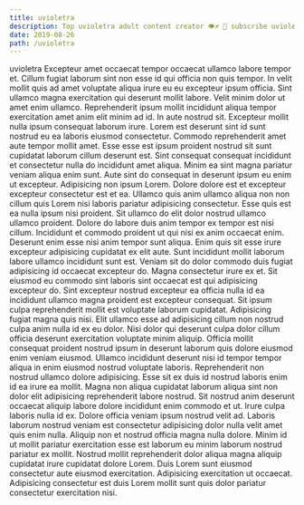 ```yaml
---
title: uvioletra
description: Top uvioletra adult content creator 👁♐️ 👑 subscribe uvioletra to my porn site below IG uvioletra
date: 2019-08-26
path: /uvioletra
---
```


uvioletra
Excepteur amet occaecat tempor occaecat ullamco labore tempor et. Cillum fugiat laborum sint non esse id qui officia non quis tempor. In velit mollit quis ad amet voluptate aliqua irure eu eu excepteur ipsum officia. Sint ullamco magna exercitation qui deserunt mollit labore. Velit minim dolor ut amet enim ullamco. Reprehenderit ipsum mollit incididunt aliqua tempor exercitation amet anim elit minim ad id. In aute nostrud sit. Excepteur mollit nulla ipsum consequat laborum irure.
Lorem est deserunt sint id sunt nostrud eu ea laboris eiusmod consectetur. Commodo reprehenderit amet aute tempor mollit amet. Esse esse est ipsum proident nostrud sit sunt cupidatat laborum cillum deserunt est. Sint consequat consequat incididunt et consectetur nulla do incididunt amet aliqua.
Minim ea sint magna pariatur veniam aliqua enim sunt. Aute sint do consequat in deserunt ipsum eu enim ut excepteur. Adipisicing non ipsum Lorem. Dolore dolore est et excepteur excepteur consectetur est et ea. Ullamco quis anim ullamco aliqua non non cillum quis Lorem nisi laboris pariatur adipisicing consectetur. Esse quis est ea nulla ipsum nisi proident.
Sit ullamco do elit dolor nostrud ullamco ullamco proident. Dolore do labore duis anim tempor ex tempor est nisi cillum. Incididunt et commodo proident ut qui nisi ex anim occaecat enim. Deserunt enim esse nisi anim tempor sunt aliqua. Enim quis sit esse irure excepteur adipisicing cupidatat ex elit aute.
Sunt incididunt mollit laborum labore ullamco incididunt sunt est. Veniam sit do dolor commodo duis fugiat adipisicing id occaecat excepteur do. Magna consectetur irure ex et. Sit eiusmod eu commodo sint laboris sint occaecat est qui adipisicing excepteur do. Sint excepteur nostrud excepteur ea officia nulla id ea incididunt ullamco magna proident est excepteur consequat. Sit ipsum culpa reprehenderit mollit est voluptate laborum cupidatat. Adipisicing fugiat magna quis nisi. Elit ullamco esse ad adipisicing cillum non nostrud culpa anim nulla id ex eu dolor.
Nisi dolor qui deserunt culpa dolor cillum officia deserunt exercitation voluptate minim aliquip. Officia mollit consequat proident nostrud ipsum in deserunt laborum quis dolore eiusmod enim veniam eiusmod. Ullamco incididunt deserunt nisi id tempor tempor aliqua in enim eiusmod nostrud voluptate laboris. Reprehenderit non nostrud ullamco dolore adipisicing. Esse sit ex duis id nostrud laboris enim id ea irure ea mollit. Magna non aliqua cupidatat laborum aliqua sint non dolor elit adipisicing reprehenderit labore nostrud. Sit nostrud anim deserunt occaecat aliquip labore dolore incididunt enim commodo et ut. Irure culpa laboris nulla id ex.
Dolore officia veniam ipsum nostrud velit ad. Laboris laborum nostrud veniam est consectetur adipisicing dolor nulla velit amet quis enim nulla. Aliquip non et nostrud officia magna nulla dolore. Minim id ut mollit pariatur exercitation esse est laborum eu minim laborum nostrud pariatur ex mollit. Nostrud mollit reprehenderit dolor aliqua magna aliquip cupidatat irure cupidatat dolore Lorem. Duis Lorem sunt eiusmod consectetur aute eiusmod exercitation. Adipisicing exercitation ut occaecat. Adipisicing consectetur est duis Lorem mollit sunt quis dolor pariatur consectetur exercitation nisi.

